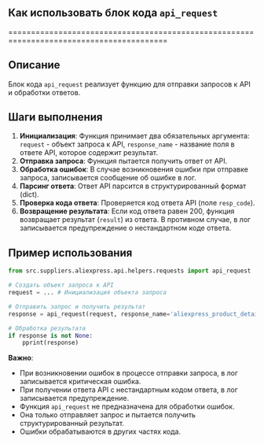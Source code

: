 ## Как использовать блок кода `api_request`
=========================================================================================

Описание
-------------------------
Блок кода `api_request` реализует функцию для отправки запросов к API и обработки ответов. 

Шаги выполнения
-------------------------
1. **Инициализация**: Функция принимает два обязательных аргумента: `request` - объект запроса к API, `response_name` - название поля в ответе API, которое содержит результат.
2. **Отправка запроса**: Функция пытается получить ответ от API.
3. **Обработка ошибок**: В случае возникновения ошибки при отправке запроса, записывается сообщение об ошибке в лог.
4. **Парсинг ответа**:  Ответ API парсится в структурированный формат (dict). 
5. **Проверка кода ответа**: Проверяется код ответа API (поле `resp_code`).
6. **Возвращение результата**: Если код ответа равен 200, функция возвращает результат (`result`) из ответа. В противном случае, в лог записывается предупреждение о нестандартном коде ответа.


Пример использования
-------------------------

```python
from src.suppliers.aliexpress.api.helpers.requests import api_request

# Создать объект запроса к API
request = ... # Инициализация объекта запроса

# Отправить запрос и получить результат
response = api_request(request, response_name='aliexpress_product_detail')

# Обработка результата
if response is not None:
    pprint(response)
```

**Важно**:
- При возникновении ошибок в процессе отправки запроса, в лог записывается критическая ошибка.
- При получении ответа API с нестандартным кодом ответа, в лог записывается предупреждение.
- Функция `api_request` не предназначена для обработки ошибок. 
- Она только отправляет запрос и пытается получить структурированный результат. 
-  Ошибки обрабатываются в других частях кода.